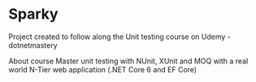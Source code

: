 # Sparky
Project created to follow along the  Unit testing course on Udemy - dotnetmastery 

About course
Master unit testing with NUnit, XUnit and MOQ with a real world N-Tier web application (.NET Core 6 and EF Core)
